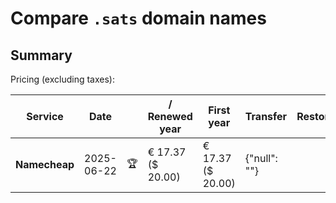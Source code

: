 # Compare `.sats` domain names

## Summary

Pricing (excluding taxes):

| Service | Date |  | / Renewed year | First year | Transfer | Restoration |
|--|--|--|--|--|--|--|
| **Namecheap** | 2025-06-22 | 🏆 | € 17.37<br>($ 20.00) | € 17.37<br>($ 20.00) | {"null": ""} |  |
